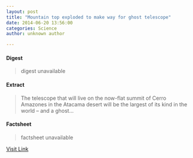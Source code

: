```yaml
---
layout: post
title: "Mountain top exploded to make way for ghost telescope"
date: 2014-06-20 13:56:00
categories: Science
author: unknown author

---
```



#### Digest
>digest unavailable

#### Extract
>The telescope that will live on the now-flat summit of Cerro Amazones in the Atacama desert will be the largest of its kind in the world &ndash; and a ghost...

#### Factsheet
>factsheet unavailable

[Visit Link](http://feeds.newscientist.com/c/749/f/10897/s/3bb42381/sc/10/l/0L0Snewscientist0N0Carticle0Cdn257650Emountain0Etop0Eexploded0Eto0Emake0Eway0Efor0Eghost0Etelescope0Bhtml0Dcmpid0FRSS0QNSNS0Q20A120EGLOBAL0Qonline0Enews/story01.htm)


